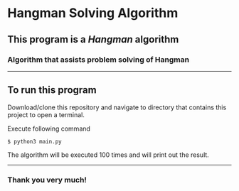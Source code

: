 # Hangman Solving Algorithm

## This program is a ***Hangman*** algorithm
### Algorithm that assists problem solving of Hangman
___
## To run this program
Download/clone this repository and navigate to directory that contains this project to open a terminal.  
  
Execute following command
```
$ python3 main.py
```

The algorithm will be executed 100 times and will print out the result.
___
### Thank you very much!